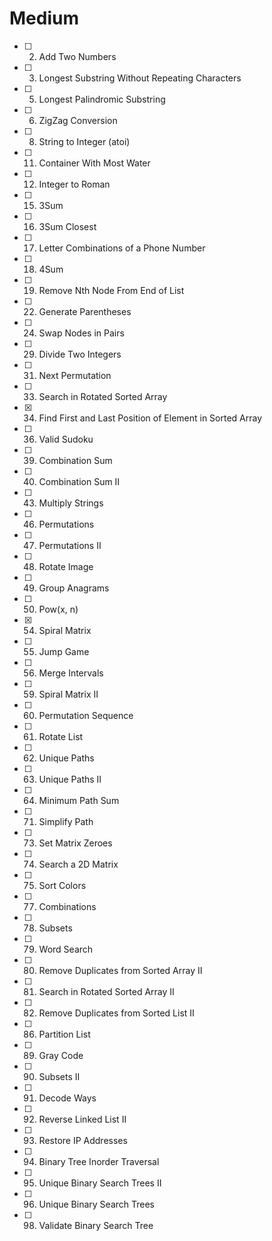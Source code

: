 # Medium

* [ ] 2. Add Two Numbers
* [ ] 3. Longest Substring Without Repeating Characters
* [ ] 5. Longest Palindromic Substring
* [ ] 6. ZigZag Conversion
* [ ] 8. String to Integer (atoi)
* [ ] 11. Container With Most Water
* [ ] 12. Integer to Roman
* [ ] 15. 3Sum
* [ ] 16. 3Sum Closest
* [ ] 17. Letter Combinations of a Phone Number
* [ ] 18. 4Sum
* [ ] 19. Remove Nth Node From End of List
* [ ] 22. Generate Parentheses
* [ ] 24. Swap Nodes in Pairs
* [ ] 29. Divide Two Integers
* [ ] 31. Next Permutation
* [ ] 33. Search in Rotated Sorted Array
* [x] 34. Find First and Last Position of Element in Sorted Array
* [ ] 36. Valid Sudoku
* [ ] 39. Combination Sum
* [ ] 40. Combination Sum II
* [ ] 43. Multiply Strings
* [ ] 46. Permutations
* [ ] 47. Permutations II
* [ ] 48. Rotate Image
* [ ] 49. Group Anagrams
* [ ] 50. Pow(x, n)
* [x] 54. Spiral Matrix
* [ ] 55. Jump Game
* [ ] 56. Merge Intervals
* [ ] 59. Spiral Matrix II
* [ ] 60. Permutation Sequence
* [ ] 61. Rotate List
* [ ] 62. Unique Paths
* [ ] 63. Unique Paths II
* [ ] 64. Minimum Path Sum
* [ ] 71. Simplify Path
* [ ] 73. Set Matrix Zeroes
* [ ] 74. Search a 2D Matrix
* [ ] 75. Sort Colors
* [ ] 77. Combinations
* [ ] 78. Subsets
* [ ] 79. Word Search
* [ ] 80. Remove Duplicates from Sorted Array II
* [ ] 81. Search in Rotated Sorted Array II
* [ ] 82. Remove Duplicates from Sorted List II
* [ ] 86. Partition List
* [ ] 89. Gray Code
* [ ] 90. Subsets II
* [ ] 91. Decode Ways
* [ ] 92. Reverse Linked List II
* [ ] 93. Restore IP Addresses
* [ ] 94. Binary Tree Inorder Traversal
* [ ] 95. Unique Binary Search Trees II
* [ ] 96. Unique Binary Search Trees
* [ ] 98. Validate Binary Search Tree
